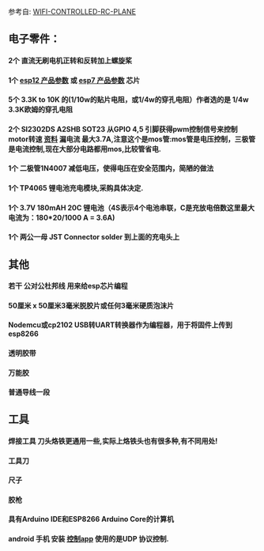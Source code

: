 参考自: [WIFI-CONTROLLED-RC-PLANE](https://www.instructables.com/WIFI-CONTROLLED-RC-PLANE/)

## 电子零件：
#### 2个 直流无刷电机正转和反转加上螺旋桨
#### 1个 [esp12 产品参数](http://www.tech-now.com/pro_view-58.html) 或 [esp7 产品参数](http://www.tech-now.com/pro_view-20.html) 芯片
#### 5个 3.3K to 10K 的(1/10w的贴片电阻，或1/4w的穿孔电阻）作者选的是 1/4w 3.3K欧姆的穿孔电阻
#### 2个 SI2302DS A2SHB SOT23 从GPIO 4,5 引脚获得pwm控制信号来控制motor转速 [资料](https://datasheetspdf.com/pdf-file/1381523/HAOHAI/A2SHB/1) 漏电流 最大3.7A,注意这个是mos管:mos管是电压控制，三极管是电流控制,现在大部分电路都用mos,比较管省电.
#### 1个 二极管1N4007 减低电压，使得电压在安全范围内，简陋的做法
#### 1个 TP4065 锂电池充电模块,采购具体决定.
#### 1个 3.7V 180mAH 20C 锂电池（4S表示4个电池串联，C是充放电倍数这里最大电流为：180*20/1000 A = 3.6A)
#### 1个 两公一母 JST Connector solder 到上面的充电头上

## 其他
#### 若干 公对公杜邦线 用来给esp芯片编程
#### 50厘米 x 50厘米3毫米脱胶片或任何3毫米硬质泡沫片
#### Nodemcu或cp2102 USB转UART转换器作为编程器，用于将固件上传到esp8266
#### 透明胶带
#### 万能胶
#### 普通导线一段

## 工具
#### 焊接工具 刀头烙铁更通用一些,实际上烙铁头也有很多种,有不同用处!
#### 工具刀
#### 尺子
#### 胶枪
#### 具有Arduino IDE和ESP8266 Arduino Core的计算机
#### android 手机 安装 [控制app](https://content.instructables.com/ORIG/FSU/V83P/JHGJL6CN/FSUV83PJHGJL6CN.apk) 使用的是UDP 协议控制.
